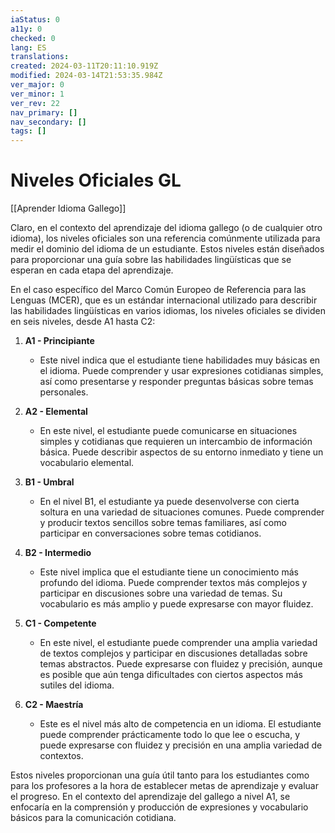 ```yaml
---
iaStatus: 0
a11y: 0
checked: 0
lang: ES
translations: 
created: 2024-03-11T20:11:10.919Z
modified: 2024-03-14T21:53:35.984Z
ver_major: 0
ver_minor: 1
ver_rev: 22
nav_primary: []
nav_secondary: []
tags: []
---
```

# Niveles Oficiales GL

[[Aprender Idioma Gallego]]

Claro, en el contexto del aprendizaje del idioma gallego (o de cualquier otro idioma), los niveles oficiales son una referencia comúnmente utilizada para medir el dominio del idioma de un estudiante. Estos niveles están diseñados para proporcionar una guía sobre las habilidades lingüísticas que se esperan en cada etapa del aprendizaje.

En el caso específico del Marco Común Europeo de Referencia para las Lenguas (MCER), que es un estándar internacional utilizado para describir las habilidades lingüísticas en varios idiomas, los niveles oficiales se dividen en seis niveles, desde A1 hasta C2:

1. **A1 - Principiante**
   - Este nivel indica que el estudiante tiene habilidades muy básicas en el idioma. Puede comprender y usar expresiones cotidianas simples, así como presentarse y responder preguntas básicas sobre temas personales.

2. **A2 - Elemental**
   - En este nivel, el estudiante puede comunicarse en situaciones simples y cotidianas que requieren un intercambio de información básica. Puede describir aspectos de su entorno inmediato y tiene un vocabulario elemental.

3. **B1 - Umbral**
   - En el nivel B1, el estudiante ya puede desenvolverse con cierta soltura en una variedad de situaciones comunes. Puede comprender y producir textos sencillos sobre temas familiares, así como participar en conversaciones sobre temas cotidianos.

4. **B2 - Intermedio**
   - Este nivel implica que el estudiante tiene un conocimiento más profundo del idioma. Puede comprender textos más complejos y participar en discusiones sobre una variedad de temas. Su vocabulario es más amplio y puede expresarse con mayor fluidez.

5. **C1 - Competente**
   - En este nivel, el estudiante puede comprender una amplia variedad de textos complejos y participar en discusiones detalladas sobre temas abstractos. Puede expresarse con fluidez y precisión, aunque es posible que aún tenga dificultades con ciertos aspectos más sutiles del idioma.

6. **C2 - Maestría**
   - Este es el nivel más alto de competencia en un idioma. El estudiante puede comprender prácticamente todo lo que lee o escucha, y puede expresarse con fluidez y precisión en una amplia variedad de contextos.

Estos niveles proporcionan una guía útil tanto para los estudiantes como para los profesores a la hora de establecer metas de aprendizaje y evaluar el progreso. En el contexto del aprendizaje del gallego a nivel A1, se enfocaría en la comprensión y producción de expresiones y vocabulario básicos para la comunicación cotidiana.